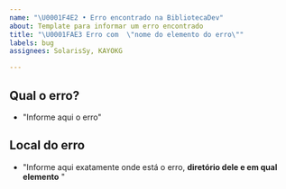 ```yaml
---
name: "\U0001F4E2 • Erro encontrado na BibliotecaDev"
about: Template para informar um erro encontrado
title: "\U0001FAE3 Erro com  \"nome do elemento do erro\""
labels: bug
assignees: SolarisSy, KAYOKG

---
```


## Qual o erro?

* "Informe aqui o erro"

## Local do erro

* "Informe aqui exatamente onde está o erro, **diretório dele e em qual elemento** "
